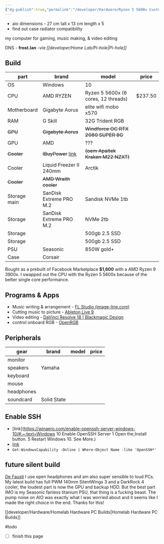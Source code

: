 ```yaml
---
{"dg-publish":true,"permalink":"/developer/Hardware/Ryzen 5 5600x Custom PC/","tags":["hardware"],"created":"2024-07-19T15:32:18.000-05:00","updated":"2024-07-19T15:32:18.000-05:00"}
---
```



- aio  dimensions - 27 cm tall x 13 cm length x 5
- find out case radiator compatibility 

my computer for gaming, music making, & video editing 

DNS  - **frost.lan** *-via [[developer/Home Lab/Pi-hole\|Pi-hole]]*

## Build
| part         | brand                                                                                                                                                                                   | model                               | price   |
| ------------ | --------------------------------------------------------------------------------------------------------------------------------------------------------------------------------------- | ----------------------------------- | ------- |
| OS           | Windows                                                                                                                                                                                 | 10                                  |         |
| CPU          | AMD RYZEN                                                                                                                                                                               | Ryzen 5 5600x (6 cores, 12 threads) | $237.50 |
| Motherboard  | Gigabyte Aorus                                                                                                                                                                          | elite wifi mobo x570                |         |
| RAM          | G Skill                                                                                                                                                                                 | 32G Trident RGB                     |         |
| ~~GPU~~      | ~~Gigabyte Aorus~~                                                                                                                                                                      | ~~Windforce OC RTX 2080 SUPER 8G~~  |         |
| GPU          | AMD                                                                                                                                                                                     | ???                                 |         |
| ~~Cooler~~   | ~~IBuyPower~~ [link](https://www.reddit.com/r/iBUYPOWER/comments/bjdu9j/what_aio_cooler_does_ibuy_power_use_and_how_is/?utm_source=BD&utm_medium=Search&utm_name=Bing&utm_content=PSR1) | ~~(oem Apaltek Kraken M22 NZXT)~~   |         |
| Cooler       | Liquid Freezer II 240mm                                                                                                                                                                 | Arctik                              |         |
| ~~Cooler~~   | ~~AMD Wraith cooler~~                                                                                                                                                                   |                                     |         |
| Storage main | SanDisk Extreme PRO M.2                                                                                                                                                                 | Sandisk NVMe 1tb                    |         |
| Storage      | SanDisk Extreme PRO M.2                                                                                                                                                                 | NVMe 2tb                            |         |
| Storage      |                                                                                                                                                                                         | 500gb 2.5 SSD                       |         |
| Storage      |                                                                                                                                                                                         | 500gb 2.5 SSD                       |         |
| PSU          | Seasonic                                                                                                                                                                                | 850W gold+                          |         |
| Case         | Corsair                                                                                                                                                                                 |                                     |         |

Bought as a prebuilt of Facebook Marketplace **$1,600** with a AMD Ryzen 9 3900x. I swapped out the CPU with the Ryzen 5 5600x because of the better single core performance. 
## Programs & Apps 
- Music writing & arrangement - [FL Studio (image-line.com)](https://www.image-line.com/fl-studio/)
- Cutting music to picture -  [Ableton Live 9 ](https://www.ableton.com/en/blog/live-9-7-available-now/)
- Video editing - [DaVinci Resolve 18 | Blackmagic Design](https://www.blackmagicdesign.com/products/davinciresolve/)
- control onboard RGB - [OpenRGB](https://openrgb.org/)

## Peripherals 
| gear       | brand       | model | price |
| ---------- | ----------- | ----- | ----- |
| monitor    |             |       |       |
| speakers   | Yamaha      |       |       |
| keyboard   |             |       |       |
| mouse      |             |       |       |
| headphones |             |       |       |
| soundcard  | Solid State |       |       |

## Enable SSH
- [link](https://winaero.com/enable-openssh-server-windows-10/#:~:text=Windows 10 Enable OpenSSH Server 1 Open the,Install button. 5 Restart Windows 10. See More.)
- [link](https://adamtheautomator.com/openssh-windows/#Adding_a_Windows_Firewall_Rule_to_Allow_SSH_Traffic)
- `Get-WindowsCapability -Online | Where-Object Name -like 'OpenSSH*'`


## future silent build
[De Fausti](https://www.youtube.com/channel/UCu8jiWN4yBjYw5W9Jgn0YHQ)
I use open headphones and am also super sensible to loud PCs. My latest build has full PWM 140mm SilentWings 3 and a DarkRock 4 cooler, the loudest part is now the GPU and backup HDD. But the best part IMO is my Seasonic fanless titanium PSU, that thing is a fucking beast. The pump noise on AIO was exactly what I was worried about and it seems like I made the right choice in the end. Thanks for this!

[[developer/Hardware/Homelab Hardware PC Builds\|Homelab Hardware PC Builds]]

#todo 
- [ ] finish this page